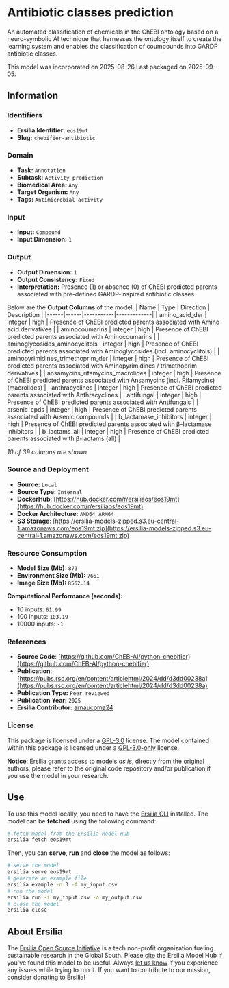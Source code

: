 # Antibiotic classes prediction

An automated classification of chemicals in the ChEBI ontology based on a neuro-symbolic AI technique that harnesses the ontology itself to create the learning system and enables the classification of coumpounds into GARDP antibiotic classes.

This model was incorporated on 2025-08-26.Last packaged on 2025-09-05.

## Information
### Identifiers
- **Ersilia Identifier:** `eos19mt`
- **Slug:** `chebifier-antibiotic`

### Domain
- **Task:** `Annotation`
- **Subtask:** `Activity prediction`
- **Biomedical Area:** `Any`
- **Target Organism:** `Any`
- **Tags:** `Antimicrobial activity`

### Input
- **Input:** `Compound`
- **Input Dimension:** `1`

### Output
- **Output Dimension:** `1`
- **Output Consistency:** `Fixed`
- **Interpretation:** Presence (1) or absence (0) of ChEBI predicted parents associated with pre-defined GARDP-inspired antibiotic classes

Below are the **Output Columns** of the model:
| Name | Type | Direction | Description |
|------|------|-----------|-------------|
| amino_acid_der | integer | high | Presence of ChEBI predicted parents associated with Amino acid derivatives |
| aminocoumarins | integer | high | Presence of ChEBI predicted parents associated with Aminocoumarins |
| aminoglycosides_aminocyclitols | integer | high | Presence of ChEBI predicted parents associated with Aminoglycosides (incl. aminocyclitols) |
| aminopyrimidines_trimethoprim_der | integer | high | Presence of ChEBI predicted parents associated with Aminopyrimidines / trimethoprim derivatives |
| ansamycins_rifamycins_macrolides | integer | high | Presence of ChEBI predicted parents associated with Ansamycins (incl. Rifamycins) (macrolides) |
| anthracyclines | integer | high | Presence of ChEBI predicted parents associated with Anthracyclines |
| antifungal | integer | high | Presence of ChEBI predicted parents associated with Antifungals |
| arsenic_cpds | integer | high | Presence of ChEBI predicted parents associated with Arsenic compounds |
| b_lactamase_inhibitors | integer | high | Presence of ChEBI predicted parents associated with β-lactamase inhibitors |
| b_lactams_all | integer | high | Presence of ChEBI predicted parents associated with β-lactams (all) |

_10 of 39 columns are shown_
### Source and Deployment
- **Source:** `Local`
- **Source Type:** `Internal`
- **DockerHub**: [https://hub.docker.com/r/ersiliaos/eos19mt](https://hub.docker.com/r/ersiliaos/eos19mt)
- **Docker Architecture:** `AMD64`, `ARM64`
- **S3 Storage**: [https://ersilia-models-zipped.s3.eu-central-1.amazonaws.com/eos19mt.zip](https://ersilia-models-zipped.s3.eu-central-1.amazonaws.com/eos19mt.zip)

### Resource Consumption
- **Model Size (Mb):** `873`
- **Environment Size (Mb):** `7661`
- **Image Size (Mb):** `8562.14`

**Computational Performance (seconds):**
- 10 inputs: `61.99`
- 100 inputs: `103.19`
- 10000 inputs: `-1`

### References
- **Source Code**: [https://github.com/ChEB-AI/python-chebifier](https://github.com/ChEB-AI/python-chebifier)
- **Publication**: [https://pubs.rsc.org/en/content/articlehtml/2024/dd/d3dd00238a](https://pubs.rsc.org/en/content/articlehtml/2024/dd/d3dd00238a)
- **Publication Type:** `Peer reviewed`
- **Publication Year:** `2025`
- **Ersilia Contributor:** [arnaucoma24](https://github.com/arnaucoma24)

### License
This package is licensed under a [GPL-3.0](https://github.com/ersilia-os/ersilia/blob/master/LICENSE) license. The model contained within this package is licensed under a [GPL-3.0-only](LICENSE) license.

**Notice**: Ersilia grants access to models _as is_, directly from the original authors, please refer to the original code repository and/or publication if you use the model in your research.


## Use
To use this model locally, you need to have the [Ersilia CLI](https://github.com/ersilia-os/ersilia) installed.
The model can be **fetched** using the following command:
```bash
# fetch model from the Ersilia Model Hub
ersilia fetch eos19mt
```
Then, you can **serve**, **run** and **close** the model as follows:
```bash
# serve the model
ersilia serve eos19mt
# generate an example file
ersilia example -n 3 -f my_input.csv
# run the model
ersilia run -i my_input.csv -o my_output.csv
# close the model
ersilia close
```

## About Ersilia
The [Ersilia Open Source Initiative](https://ersilia.io) is a tech non-profit organization fueling sustainable research in the Global South.
Please [cite](https://github.com/ersilia-os/ersilia/blob/master/CITATION.cff) the Ersilia Model Hub if you've found this model to be useful. Always [let us know](https://github.com/ersilia-os/ersilia/issues) if you experience any issues while trying to run it.
If you want to contribute to our mission, consider [donating](https://www.ersilia.io/donate) to Ersilia!
